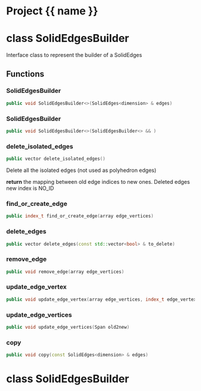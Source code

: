 <script setup>
import {useRoute} from 'vitepress'
const {path} = useRoute()
const tokens = path.split('/')
const words = tokens[2].split('-');
for (let i = 0; i < words.length; i++) {
    words[i] = words[i].charAt(0).toUpperCase() + words[i].slice(1);
    words[i] = words[i].replace('geode', 'Geode')
}
const name = words.join('-');
</script>
# Project {{ name }}

# class SolidEdgesBuilder


 Interface class to represent the builder of a SolidEdges



## Functions

### SolidEdgesBuilder

```cpp
public void SolidEdgesBuilder<>(SolidEdges<dimension> & edges)
```


### SolidEdgesBuilder

```cpp
public void SolidEdgesBuilder<>(SolidEdgesBuilder<> && )
```


### delete_isolated_edges

```cpp
public vector delete_isolated_edges()
```


 Delete all the isolated edges (not used as polyhedron edges)

**return** the mapping between old edge indices to new ones. Deleted edges new index is NO_ID

### find_or_create_edge

```cpp
public index_t find_or_create_edge(array edge_vertices)
```


### delete_edges

```cpp
public vector delete_edges(const std::vector<bool> & to_delete)
```


### remove_edge

```cpp
public void remove_edge(array edge_vertices)
```


### update_edge_vertex

```cpp
public void update_edge_vertex(array edge_vertices, index_t edge_vertex_id, index_t new_vertex_id)
```


### update_edge_vertices

```cpp
public void update_edge_vertices(Span old2new)
```


### copy

```cpp
public void copy(const SolidEdges<dimension> & edges)
```




# class SolidEdgesBuilder


